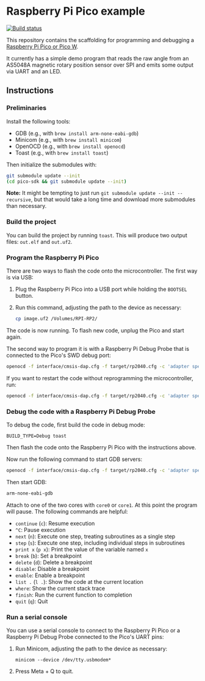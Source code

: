# Raspberry Pi Pico example

[![Build status](https://github.com/stepchowfun/pico/workflows/Continuous%20integration/badge.svg?branch=main)](https://github.com/stepchowfun/pico/actions?query=branch%3Amain)

This repository contains the scaffolding for programming and debugging a [Raspberry Pi Pico or Pico W](https://www.raspberrypi.com/documentation/microcontrollers/raspberry-pi-pico.html).

It currently has a simple demo program that reads the raw angle from an AS5048A magnetic rotary position sensor over SPI and emits some output via UART and an LED.

## Instructions

### Preliminaries

Install the following tools:

- GDB (e.g., with `brew install arm-none-eabi-gdb`)
- Minicom (e.g., with `brew install minicom`)
- OpenOCD (e.g., with `brew install openocd`)
- Toast (e.g., with `brew install toast`)

Then initialize the submodules with:

   ```sh
   git submodule update --init
   (cd pico-sdk && git submodule update --init)
   ```

**Note:** It might be tempting to just run `git submodule update --init --recursive`, but that would take a long time and download more submodules than necessary.

### Build the project

You can build the project by running `toast`. This will produce two output files: `out.elf` and `out.uf2`.

### Program the Raspberry Pi Pico

There are two ways to flash the code onto the microcontroller. The first way is via USB:

1. Plug the Raspberry Pi Pico into a USB port while holding the `BOOTSEL` button.
2. Run this command, adjusting the path to the device as necessary:

   ```sh
   cp image.uf2 /Volumes/RPI-RP2/
   ```

The code is now running. To flash new code, unplug the Pico and start again.

The second way to program it is with a Raspberry Pi Debug Probe that is connected to the Pico's SWD debug port:

```sh
openocd -f interface/cmsis-dap.cfg -f target/rp2040.cfg -c 'adapter speed 5000; program out.elf verify reset exit'
```

If you want to restart the code without reprogramming the microcontroller, run:

```sh
openocd -f interface/cmsis-dap.cfg -f target/rp2040.cfg -c 'adapter speed 5000; init; reset; exit'
```

### Debug the code with a Raspberry Pi Debug Probe

To debug the code, first build the code in debug mode:

```
BUILD_TYPE=Debug toast
```

Then flash the code onto the Raspberry Pi Pico with the instructions above.

Now run the following command to start GDB servers:

```sh
openocd -f interface/cmsis-dap.cfg -f target/rp2040.cfg -c 'adapter speed 5000'
```

Then start GDB:

```sh
arm-none-eabi-gdb
```

Attach to one of the two cores with `core0` or `core1`. At this point the program will pause. The following commands are helpful:
- `continue` (`c`): Resume execution
- `^C`: Pause execution
- `next` (`n`): Execute one step, treating subroutines as a single step
- `step` (`s`): Execute one step, including individual steps in subroutines
- `print x` (`p x`): Print the value of the variable named `x`
- `break` (`b`): Set a breakpoint
- `delete` (`d`): Delete a breakpoint
- `disable`: Disable a breakpoint
- `enable`: Enable a breakpoint
- `list .` (`l .`): Show the code at the current location
- `where`: Show the current stack trace
- `finish`: Run the current function to completion
- `quit` (`q`): Quit

### Run a serial console

You can use a serial console to connect to the Raspberry Pi Pico or a Raspberry Pi Debug Probe connected to the Pico's UART pins:

1. Run Minicom, adjusting the path to the device as necessary:

   ```
   minicom --device /dev/tty.usbmodem*
   ```
2. Press Meta + Q to quit.
